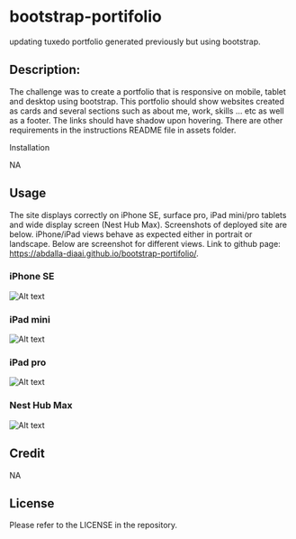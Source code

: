 # bootstrap-portifolio
updating tuxedo portfolio generated previously but using bootstrap.

## Description:

The challenge was to create a portfolio that is responsive on mobile, tablet and desktop using bootstrap. This portfolio should show websites created as cards and several sections such as about me, work, skills ... etc as well as a footer. The links should have shadow upon hovering. There are other requirements in the instructions README file in assets folder.

Installation

NA

## Usage

The site displays correctly on iPhone SE, surface pro, iPad mini/pro tablets and wide display screen (Nest Hub Max). Screenshots of deployed site are below. iPhone/iPad views behave as expected either in portrait or landscape. Below are screenshot for different views. Link to github page: https://abdalla-diaai.github.io/bootstrap-portifolio/.

### iPhone SE
![Alt text](<assets/images/iPhone SE.png>)

### iPad mini
![Alt text](<assets/images/iPad Mini.png>)

### iPad pro
![Alt text](<assets/images/iPad Pro.png>)

### Nest Hub Max
![Alt text](<assets/images/Nest Hub Max.png>)

## Credit

NA

## License

Please refer to the LICENSE in the repository.